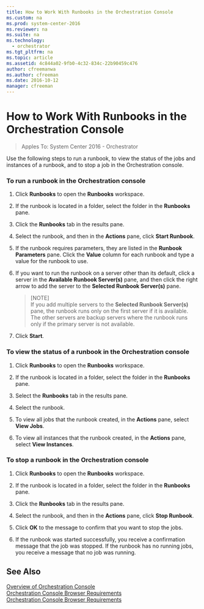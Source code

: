 ```yaml
---
title: How to Work With Runbooks in the Orchestration Console
ms.custom: na
ms.prod: system-center-2016
ms.reviewer: na
ms.suite: na
ms.technology:
  - orchestrator
ms.tgt_pltfrm: na
ms.topic: article
ms.assetid: 4c844a02-9fb0-4c32-834c-22b90459c476
author: cfreemanwa
ms.author: cfreeman
ms.date: 2016-10-12
manager: cfreeman
---
```

# How to Work With Runbooks in the Orchestration Console

> Apples To: System Center 2016 - Orchestrator

Use the following steps to run a runbook, to view the status of the jobs and instances of a runbook, and to stop a job in the Orchestration console.  

### To run a runbook in the Orchestration console  

1.  Click **Runbooks** to open the **Runbooks** workspace.  

2.  If the runbook is located in a folder, select the folder in the **Runbooks** pane.  

3.  Click the **Runbooks** tab in the results pane.  

4.  Select the runbook, and then in the **Actions** pane, click **Start Runbook**.  

5.  If the runbook requires parameters, they are listed in the **Runbook Parameters** pane. Click the **Value** column for each runbook and type a value for the runbook to use.  

6.  If you want to run the runbook on a server other than its default, click a server in the **Available Runbook Server\(s\)** pane, and then click the right arrow to add the server to the **Selected Runbook Server\(s\)** pane.  

    > [NOTE]  
    > If you add multiple servers to the **Selected Runbook Server\(s\)** pane, the runbook runs only on the first server if it is available. The other servers are backup servers where the runbook runs only if the primary server is not available.  

7.  Click **Start**.  

### To view the status of a runbook in the Orchestration console  

1.  Click **Runbooks** to open the **Runbooks** workspace.  

2.  If the runbook is located in a folder, select the folder in the **Runbooks** pane.  

3.  Select the **Runbooks** tab in the results pane.  

4.  Select the runbook.  

5.  To view all jobs that the runbook created, in the **Actions** pane, select **View Jobs**.  

6.  To view all instances that the runbook created, in the **Actions** pane, select **View Instances**.  

### To stop a runbook in the Orchestration console  

1.  Click **Runbooks** to open the **Runbooks** workspace.  

2.  If the runbook is located in a folder, select the folder in the **Runbooks** pane.  

3.  Click the **Runbooks** tab in the results pane.  

4.  Select the runbook, and then in the **Actions** pane, click **Stop Runbook**.  

5.  Click **OK** to the message to confirm that you want to stop the jobs.  

6.  If the runbook was started successfully, you receive a confirmation message that the job was stopped. If the runbook has no running jobs, you receive a message that no job was running.  

## See Also  
[Overview of Orchestration Console](../get-started/overview-of-orchestration-console.md)  
[Orchestration Console Browser Requirements](../get-started/orchestration-console-browser-requirements.md)  
[Orchestration Console Browser Requirements](../get-started/orchestration-console-browser-requirements.md)  

